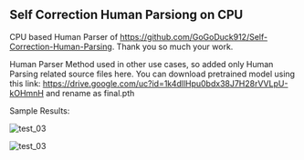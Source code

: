 ## Self Correction Human Parsiong on CPU

CPU based Human Parser of https://github.com/GoGoDuck912/Self-Correction-Human-Parsing. Thank you so much your work.

Human Parser Method used in other use cases, so added only Human Parsing related source files here.
You can download pretrained model using this link: https://drive.google.com/uc?id=1k4dllHpu0bdx38J7H28rVVLpU-kOHmnH 
and rename as final.pth

Sample Results:

![test_03](https://user-images.githubusercontent.com/46157647/202906428-30c51576-8982-4a3f-b5cf-ed6567493bae.jpg)
 
![test_03](https://user-images.githubusercontent.com/46157647/202906470-4171cf00-7870-48d1-8318-680a0cb30fac.png)
